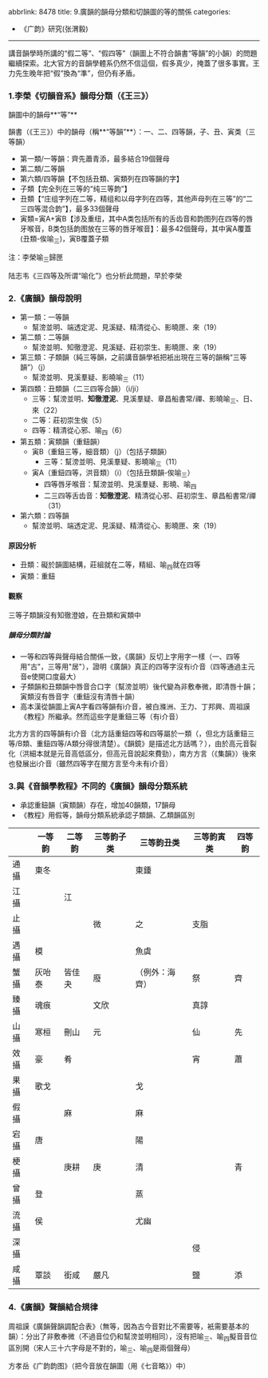 abbrlink: 8478
title: 9.廣韻的韻母分類和切韻圖的等的關係
categories:
  - 《广韵》研究(张渭毅)
---
講音韻學時所講的“假二等”、“假四等”（韻圖上不符合韻書“等韻”的小韻）的問題繼續探索。北大官方的音韻學體系仍然不信這個，假多真少，掩蓋了很多事實。王力先生晚年把“假”換為“準”，但仍有矛盾。

### 1.李榮《切韻音系》韻母分類（《王三》）

韻圖中的韻母**“等”**

韻書（《王三》）中的韻母（稱**“等韻”**）：一、二、四等韻，子、丑、寅类（三等韻）

- 第一類/一等韻：齊先蕭青添，最多結合19個聲母
- 第二類/二等韻
- 第六類/四等韻【不包括丑類、寅類列在四等韻的字】
- 子類【完全列在三等的“纯三等韵”】
- 丑類【“庄组字列在二等，精组和以母字列在四等，其他声母列在三等”的“二三四等混合韵”】，最多33個聲母
- 寅類=寅A+寅B【涉及重纽，其中A类包括所有的舌齿音和韵图列在四等的唇牙喉音，B类包括韵图放在三等的唇牙喉音】：最多42個聲母，其中寅A覆蓋(丑類-俟喻<sub>三</sub>)，寅B覆蓋子類

注：李榮喻<sub>三</sub>歸匣

陆志韦《三四等及所谓“喻化”》也分析此問題，早於李榮

### 2.《廣韻》韻母說明

- 第一類：一等韻
	- 幫滂並明、端透定泥、見溪疑、精清從心、影曉匣、來（19）
- 第二類：二等韻
	- 幫滂並明、知徹澄泥、見溪疑、莊初崇生、影曉匣、來（19）
- 第三類：子類韻（純三等韻，之前講音韻學衹把衹出現在三等的韻稱“三等韻”）（j）
	- 幫滂並明、見溪羣疑、影曉喻<sub>三</sub>（11）
- 第四類：丑類韻（二三四等合韻）（i/ji）
	- 三等：幫滂並明、**知徹澄泥**、見溪羣疑、章昌船書常/禪、影曉喻<sub>三</sub>、日、來（22）
	- 二等：莊初崇生俟（5）
	- 四等：精清從心邪、喻<sub>四</sub>（6）
- 第五類：寅類韻（重鈕韻）
	- 寅B（重鈕三等，細音類）（j）（包括子類韻）
		- 三等：幫滂並明、見溪羣疑、影曉喻<sub>三</sub>（11）
	- 寅A（重鈕四等，洪音類）（i）（包括丑類韻-俟喻<sub>三</sub>）
		- 四等唇牙喉音：幫滂並明、見溪羣疑、影曉、喻<sub>四</sub>
		- 二三四等舌齿音：**知徹澄泥**、精清從心邪、莊初崇生、章昌船書常/禪（31）
- 第六類：四等韻
	- 幫滂並明、端透定泥、見溪疑、精清從心、影曉匣、來（19）

#### 原因分析

- 丑類：礙於韻圖結構，莊組就在二等，精組、喻<sub>四</sub>就在四等
- 寅類：重鈕

#### 觀察

三等子類韻沒有知徹澄娘，在丑類和寅類中

##### 韻母分類討論

- 一等和四等與聲母結合關係一致，《廣韻》反切上字用字一樣（一、四等用"古"，三等用"居"），證明《廣韻》真正的四等字沒有i介音（四等通過主元音e使開口度最大）
- 子類韻和丑類韻中唇音合口字（幫滂並明）後代變為非敷奉微，即清唇十韻；寅類沒有唇音字（重鈕沒有清唇十韻）
- 高本漢從韻圖上寅A字看四等韻有i介音，被白滌洲、王力、丁邦興、周祖謨《教程》所繼承。然而這些字是重鈕三等（有i介音）

北方方言的四等韻有i介音（北方話重鈕四等和四等屬於一類（，但北方話重鈕三等/B類、重鈕四等/A類分得很清楚）。《韻鏡》是描述北方話嗎？），由於高元音裂化（洪細本就是元音高低區分，但高元音說起來費勁），南方方言（《集韻》）後來也發展出i介音（雖然四等字在閩方言至今未有i介音）

### 3.與《音韻學教程》不同的《廣韻》韻母分類系統

- 承認重鈕韻（寅類韻）存在，增加40韻類，17韻母
- 《教程》用假等，韻母分類系統承認子類韻、乙類韻區別

|      | 一等韵 | 二等韵 | 三等韵子类 | 三等韵丑类     | 三等韵寅类 | 四等韵 |
| ---- | ------ | ------ | ---------- | -------------- | ---------- | ------ |
| 通攝 | 東冬   |        |            | 東鍾           |            |        |
| 江攝 |        | 江     |            |                |            |        |
| 止攝 |        |        | 微         | 之             | 支脂       |        |
| 遇攝 | 模     |        |            | 魚虞           |            |        |
| 蟹攝 | 灰咍泰 | 皆佳夬 | 廢         | （例外：海齊） | 祭         | 齊     |
| 臻攝 | 魂痕   |        | 文欣       |                | 真諄       |        |
| 山攝 | 寒桓   | 刪山   | 元         |                | 仙         | 先     |
| 效攝 | 豪     | 肴     |            |                | 宵         | 蕭     |
| 果攝 | 歌戈   |        |            | 戈             |            |        |
| 假攝 |        | 麻     |            | 麻             |            |        |
| 宕攝 | 唐     |        |            | 陽             |            |        |
| 梗攝 |        | 庚耕   | 庚         | 清             |            | 青     |
| 曾攝 | 登     |        |            | 蒸             |            |        |
| 流攝 | 侯     |        |            | 尤幽           |            |        |
| 深攝 |        |        |            |                | 侵         |        |
| 咸攝 | 覃談   | 銜咸   | 嚴凡       |                | 鹽         | 添     |

### 4.《廣韻》聲韻結合規律

周祖謨《廣韻聲韻調配合表》（無等，因為古今音對比不需要等，衹需要基本的韻）：分出了非敷奉微（不過音位仍和幫滂並明相同），沒有把喻<sub>三</sub>、喻<sub>四</sub>擬音音位區別開（宋人三十六字母是不對的，喻<sub>三</sub>、喻<sub>四</sub>是兩個聲母）

方孝岳《广韵韵图》（把今音放在韻圖（用《七音略》）中）